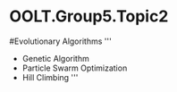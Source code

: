 # OOLT.Group5.Topic2

#Evolutionary Algorithms
'''
+ Genetic Algorithm
+ Particle Swarm Optimization
+ Hill Climbing
'''
